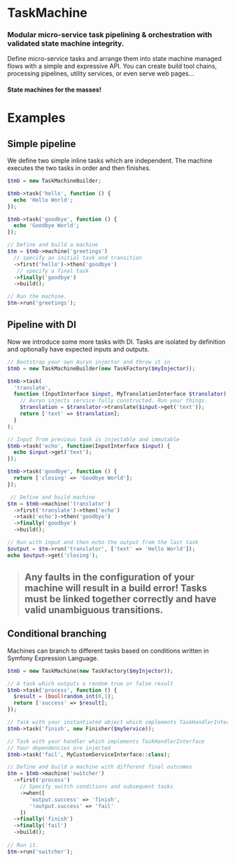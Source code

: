 # TaskMachine
### Modular micro-service task pipelining & orchestration with validated state machine integrity.

Define micro-service tasks and arrange them into state machine managed flows with a simple and expressive API. You can create build tool chains, processing pipelines, utility services, or even serve web pages...

#### State machines for the masses!

# Examples
## Simple pipeline
We define two simple inline tasks which are independent. The machine executes the two tasks in order and then finishes.
```php
$tmb = new TaskMachineBuilder;

$tmb->task('hello', function () {
  echo 'Hello World';
});

$tmb->task('goodbye', function () {
  echo 'Goodbye World';
});

// Define and build a machine
$tm = $tmb->machine('greetings')
  // specify an initial task and transition
  ->first('hello')->then('goodbye')
   // specify a final task
  ->finally('goodbye')
  ->build();

// Run the machine.
$tm->run('greetings');
```

## Pipeline with DI
Now we introduce some more tasks with DI. Tasks are isolated by definition and optionally have expected inputs and outputs.
```php
// Bootstrap your own Auryn injector and throw it in
$tmb = new TaskMachineBuilder(new TaskFactory($myInjector));

$tmb->task(
  'translate',
  function (InputInterface $input, MyTranslationInterface $translator) {
    // Auryn injects service fully constructed. Run your things.
    $translation = $translator->translate($input->get('text'));
    return ['text' => $translation];
  }
);

// Input from previous task is injectable and immutable
$tmb->task('echo', function(InputInterface $input) {
  echo $input->get('text');
});

$tmb->task('goodbye', function () {
  return ['closing' => 'Goodbye World'];
});

 // Define and build machine
$tm = $tmb->machine('translator')
  ->first('translate')->then('echo')
  ->task('echo')->then('goodbye')
  ->finally('goodbye')
  ->build();

// Run with input and then echo the output from the last task
$output = $tm->run('translator', ['text' => 'Hello World']);
echo $output->get('closing');
```

>## Any faults in the configuration of your machine will result in a build error! Tasks must be linked together correctly and have valid unambiguous transitions.

## Conditional branching
Machines can branch to different tasks based on conditions written in Symfony Expression Language.
```php
$tmb = new TaskMachine(new TaskFactory($myInjector));

// A task which outputs a random true or false result
$tmb->task('process', function () {
  $result = (bool)random_int(0,1);
  return ['success' => $result];
});

// Task with your instantiated object which implements TaskHandlerInterface
$tmb->task('finish', new Finisher($myService));

// Task with your handler which implements TaskHandlerInterface
// Your dependencies are injected
$tmb->task('fail', MyCustomServiceInterface::class);

// Define and build a machine with different final outcomes
$tm = $tmb->machine('switcher')
  ->first('process')
    // Specify switch conditions and subsequent tasks
    ->when([
       'output.success' => 'finish',
       '!output.success' => 'fail'
    ])
  ->finally('finish')
  ->finally('fail')
  ->build();
  
// Run it.
$tm->run('switcher');
```
